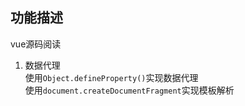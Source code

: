 ## 功能描述  
vue源码阅读  
1. 数据代理  
使用`Object.defineProperty()`实现数据代理  
使用`document.createDocumentFragment`实现模板解析  
